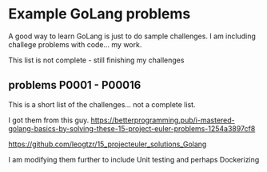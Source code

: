 # Example GoLang problems
A good way to learn GoLang is just to do sample challenges.
I am including challege problems with code...   my work.


This list is not complete  - still finishing my challenges



##  problems  P0001 - P00016
This is a short list of the challenges...   not a complete list.

I got them from this guy.
https://betterprogramming.pub/i-mastered-golang-basics-by-solving-these-15-project-euler-problems-1254a3897cf8

https://github.com/leogtzr/15_projecteuler_solutions_Golang

I am modifying them further to include Unit testing and perhaps Dockerizing



